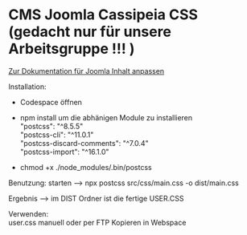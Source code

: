 # CMS Joomla Cassipeia CSS (gedacht nur für unsere Arbeitsgruppe !!! )


[Zur Dokumentation für Joomla Inhalt anpassen ](Dokumentation/README.md)

Installation:
- Codespace öffnen
- npm install um die abhänigen Module zu installieren  
    "postcss": "^8.5.5"  
    "postcss-cli": "^11.0.1"  
    "postcss-discard-comments": "^7.0.4"  
    "postcss-import": "^16.1.0"  
    
- chmod +x ./node_modules/.bin/postcss

Benutzung:
starten -->    npx postcss src/css/main.css -o dist/main.css

Ergebnis -->   im DIST Ordner ist die fertige USER.CSS

Verwenden:  
user.css manuell oder per FTP Kopieren in Webspace 